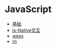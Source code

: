 # JavaScript

* [基础](基础/index.md)
* [js-Native交互](js-Native交互/index.md)
* [weex](weex/index.md)
* [rn](rn/index.md)